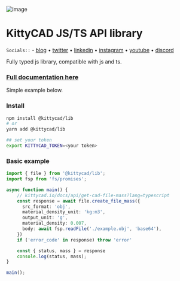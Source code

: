 ![image](https://user-images.githubusercontent.com/19377312/165883233-3bdbc9fb-ddf9-4173-8cf2-d1b70ab7127d.png)

# KittyCAD JS/TS API library

`Socials::` - [blog](https://kittycad.io/blog) • [twitter](http://twitter.com/kittycadinc) • [linkedin](https://linkedin.com/company/kittycad) • [instagram](http://instagram.com/kittycadinc) • [youtube](https://www.youtube.com/channel/UCe_nbF3CBjbQRZoH_4xuNJA) • [discord](https://discord.com/invite/Bee65eqawJ) 

Fully typed js library, compatible with js and ts.

### [Full documentation here](https://kittycad.io/docs/api/authentication?lang=typescript)

Simple example below.

### Install

```bash
npm install @kittycad/lib
# or
yarn add @kittycad/lib

## set your token
export KITTYCAD_TOKEN=<your token>
```

### Basic example
```typescript
import { file } from '@kittycad/lib';
import fsp from 'fs/promises';

async function main() {
    // kittycad.io/docs/api/get-cad-file-mass?lang=typescript
    const response = await file.create_file_mass({
      src_format: 'obj',
      material_density_unit: 'kg:m3',
      output_unit: 'g',
      material_density: 0.007,
      body: await fsp.readFile('./example.obj', 'base64'),
    })
    if ('error_code' in response) throw 'error'

    const { status, mass } = response
    console.log(status, mass);
}

main();
```

